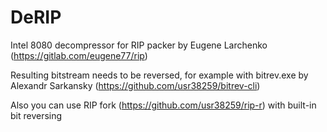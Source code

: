 # DeRIP

Intel 8080 decompressor for RIP packer by Eugene Larchenko (https://gitlab.com/eugene77/rip)

Resulting bitstream needs to be reversed, for example with bitrev.exe by Alexandr Sarkansky (https://github.com/usr38259/bitrev-cli)

Also you can use RIP fork (https://github.com/usr38259/rip-r) with built-in bit reversing
